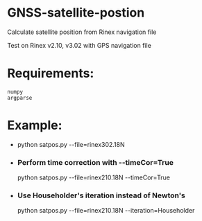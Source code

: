 # GNSS-satellite-postion
Calculate satellite position from Rinex navigation file

Test on Rinex v2.10, v3.02 with GPS navigation file

# Requirements:
    numpy
    argparse
    
# Example:
  
  * python satpos.py --file=rinex302.18N
    
  * ### Perform time correction with --timeCor=True
    python satpos.py --file=rinex210.18N --timeCor=True
  
  * ### Use Householder's iteration instead of Newton's
    python satpos.py --file=rinex210.18N --iteration=Householder
